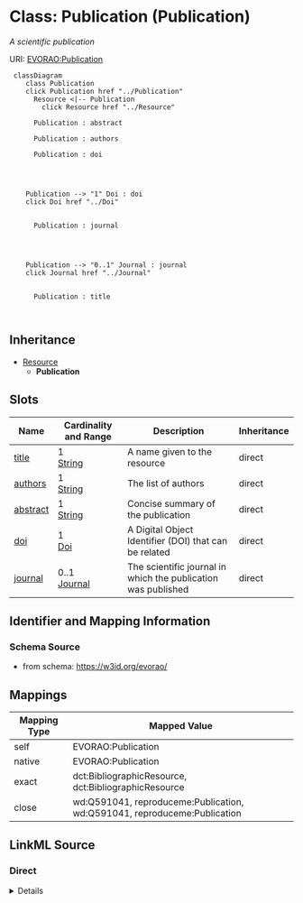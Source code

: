 

# Class: Publication (Publication) 


_A scientific publication_





URI: [EVORAO:Publication](https://w3id.org/evorao/Publication)






```mermaid
 classDiagram
    class Publication
    click Publication href "../Publication"
      Resource <|-- Publication
        click Resource href "../Resource"
      
      Publication : abstract
        
      Publication : authors
        
      Publication : doi
        
          
    
    
    Publication --> "1" Doi : doi
    click Doi href "../Doi"

        
      Publication : journal
        
          
    
    
    Publication --> "0..1" Journal : journal
    click Journal href "../Journal"

        
      Publication : title
        
      
```





## Inheritance
* [Resource](Resource.md)
    * **Publication**



## Slots

| Name | Cardinality and Range | Description | Inheritance |
| ---  | --- | --- | --- |
| [title](title.md) | 1 <br/> [String](String.md) | A name given to the resource | direct |
| [authors](authors.md) | 1 <br/> [String](String.md) | The list of authors | direct |
| [abstract](abstract.md) | 1 <br/> [String](String.md) | Concise summary of the publication | direct |
| [doi](doi.md) | 1 <br/> [Doi](Doi.md) | A Digital Object Identifier (DOI) that can be related | direct |
| [journal](journal.md) | 0..1 <br/> [Journal](Journal.md) | The scientific journal in which the publication was published | direct |









## Identifier and Mapping Information







### Schema Source


* from schema: https://w3id.org/evorao/




## Mappings

| Mapping Type | Mapped Value |
| ---  | ---  |
| self | EVORAO:Publication |
| native | EVORAO:Publication |
| exact | dct:BibliographicResource, dct:BibliographicResource |
| close | wd:Q591041, reproduceme:Publication, wd:Q591041, reproduceme:Publication |







## LinkML Source

<!-- TODO: investigate https://stackoverflow.com/questions/37606292/how-to-create-tabbed-code-blocks-in-mkdocs-or-sphinx -->

### Direct

<details>
```yaml
name: Publication
description: A scientific publication
title: Publication
from_schema: https://w3id.org/evorao/
exact_mappings:
- dct:BibliographicResource
- dct:BibliographicResource
close_mappings:
- wd:Q591041
- reproduceme:Publication
- wd:Q591041
- reproduceme:Publication
is_a: Resource
slots:
- title
- authors
- abstract
- doi
- journal
slot_usage:
  title:
    name: title
    description: A name given to the resource
    title: title
    comments:
    - 'The title of the item should be as short and descriptive as possible. E.g.
      for virus products it should basically be based on the following Pattern: ''Virus
      name'', ''virus host type'', ''collection year'', ''country of collection''
      ex ''suspected epidemiological origin'', ''genotype'', ''strain'', ''variant
      name or specific feature'
    exact_mappings:
    - schema:name
    - rdfs:label
    slot_uri: dct:title
    domain_of:
    - Publication
    - Dataset
    - DataService
    - Term
    - License
    - Certification
    range: string
    required: true
    multivalued: false
  authors:
    name: authors
    description: The list of authors
    title: authors
    close_mappings:
    - wdp:P2093
    - schema:author
    related_mappings:
    - sio:001315
    - iao:0000321
    domain_of:
    - Publication
    range: string
    required: true
    multivalued: false
  abstract:
    name: abstract
    description: Concise summary of the publication
    title: abstract
    close_mappings:
    - dct:abstract
    - schema:abstract
    domain_of:
    - Publication
    range: string
    required: true
    multivalued: false
  doi:
    name: doi
    description: A Digital Object Identifier (DOI) that can be related
    title: DOI
    exact_mappings:
    - wdp:P356
    close_mappings:
    - reproduceme:doi
    broad_mappings:
    - dct:bibliographicCitation
    domain_of:
    - Publication
    - ProductOrService
    range: Doi
    required: true
    multivalued: false
  journal:
    name: journal
    description: The scientific journal in which the publication was published
    title: journal
    close_mappings:
    - wdp:P1433
    - biolink:published_in
    - uniprotrdfs:publishedIn
    domain_of:
    - Publication
    range: Journal
    required: false
    multivalued: false

```
</details>

### Induced

<details>
```yaml
name: Publication
description: A scientific publication
title: Publication
from_schema: https://w3id.org/evorao/
exact_mappings:
- dct:BibliographicResource
- dct:BibliographicResource
close_mappings:
- wd:Q591041
- reproduceme:Publication
- wd:Q591041
- reproduceme:Publication
is_a: Resource
slot_usage:
  title:
    name: title
    description: A name given to the resource
    title: title
    comments:
    - 'The title of the item should be as short and descriptive as possible. E.g.
      for virus products it should basically be based on the following Pattern: ''Virus
      name'', ''virus host type'', ''collection year'', ''country of collection''
      ex ''suspected epidemiological origin'', ''genotype'', ''strain'', ''variant
      name or specific feature'
    exact_mappings:
    - schema:name
    - rdfs:label
    slot_uri: dct:title
    domain_of:
    - Publication
    - Dataset
    - DataService
    - Term
    - License
    - Certification
    range: string
    required: true
    multivalued: false
  authors:
    name: authors
    description: The list of authors
    title: authors
    close_mappings:
    - wdp:P2093
    - schema:author
    related_mappings:
    - sio:001315
    - iao:0000321
    domain_of:
    - Publication
    range: string
    required: true
    multivalued: false
  abstract:
    name: abstract
    description: Concise summary of the publication
    title: abstract
    close_mappings:
    - dct:abstract
    - schema:abstract
    domain_of:
    - Publication
    range: string
    required: true
    multivalued: false
  doi:
    name: doi
    description: A Digital Object Identifier (DOI) that can be related
    title: DOI
    exact_mappings:
    - wdp:P356
    close_mappings:
    - reproduceme:doi
    broad_mappings:
    - dct:bibliographicCitation
    domain_of:
    - Publication
    - ProductOrService
    range: Doi
    required: true
    multivalued: false
  journal:
    name: journal
    description: The scientific journal in which the publication was published
    title: journal
    close_mappings:
    - wdp:P1433
    - biolink:published_in
    - uniprotrdfs:publishedIn
    domain_of:
    - Publication
    range: Journal
    required: false
    multivalued: false
attributes:
  title:
    name: title
    description: A name given to the resource
    title: title
    comments:
    - 'The title of the item should be as short and descriptive as possible. E.g.
      for virus products it should basically be based on the following Pattern: ''Virus
      name'', ''virus host type'', ''collection year'', ''country of collection''
      ex ''suspected epidemiological origin'', ''genotype'', ''strain'', ''variant
      name or specific feature'
    from_schema: https://w3id.org/evorao/
    exact_mappings:
    - schema:name
    - rdfs:label
    rank: 1000
    slot_uri: dct:title
    alias: title
    owner: Publication
    domain_of:
    - Publication
    - Dataset
    - DataService
    - Term
    - License
    - Certification
    range: string
    required: true
    multivalued: false
  authors:
    name: authors
    description: The list of authors
    title: authors
    from_schema: https://w3id.org/evorao/
    close_mappings:
    - wdp:P2093
    - schema:author
    related_mappings:
    - sio:001315
    - iao:0000321
    rank: 1000
    alias: authors
    owner: Publication
    domain_of:
    - Publication
    range: string
    required: true
    multivalued: false
  abstract:
    name: abstract
    description: Concise summary of the publication
    title: abstract
    from_schema: https://w3id.org/evorao/
    close_mappings:
    - dct:abstract
    - schema:abstract
    rank: 1000
    alias: abstract
    owner: Publication
    domain_of:
    - Publication
    range: string
    required: true
    multivalued: false
  doi:
    name: doi
    description: A Digital Object Identifier (DOI) that can be related
    title: DOI
    from_schema: https://w3id.org/evorao/
    exact_mappings:
    - wdp:P356
    close_mappings:
    - reproduceme:doi
    broad_mappings:
    - dct:bibliographicCitation
    rank: 1000
    alias: doi
    owner: Publication
    domain_of:
    - Publication
    - ProductOrService
    range: Doi
    required: true
    multivalued: false
  journal:
    name: journal
    description: The scientific journal in which the publication was published
    title: journal
    from_schema: https://w3id.org/evorao/
    close_mappings:
    - wdp:P1433
    - biolink:published_in
    - uniprotrdfs:publishedIn
    rank: 1000
    alias: journal
    owner: Publication
    domain_of:
    - Publication
    range: Journal
    required: false
    multivalued: false

```
</details>
